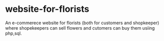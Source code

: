 # website-for-florists
An e-commerece website for florists (both for customers and shopkeeper) where shopekeepers can sell flowers and cutomers can buy them usiing php,sql.
